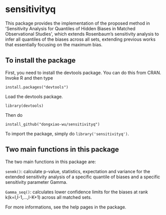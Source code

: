 # sensitivityq
This package provides the implementation of the proposed method in 'Sensitivity Analysis for Quantiles of Hidden Biases in Matched Observational Studies',
which extends Rosenbaum’s sensitivity analysis to infer all quantiles of the biases across all sets, extending previous works that essentially focusing on the maximum bias.

## To install the package
First, you need to install the devtools package. You can do this from CRAN. Invoke R and then type

`install.packages("devtools")`

Load the devtools package.

`library(devtools)`

Then do

`install_github("dongxiao-wu/sensitivityq")`

To import the package, simply do `library('sensitivityq')`.

## Two main functions in this package

The two main functions in this package are:

`senmk()`: calculate p-value, statistics, expectation and variance for the extended sensitivity analysis of a specific quantile of biases and a specific sensitivity parameter Gamma.

`Gamma_seq()`: calculates lower confidence limits for the biases at rank k(k=I,I-1,...,I-K+1) across all matched sets.

For more informations, see the help pages in the package.
